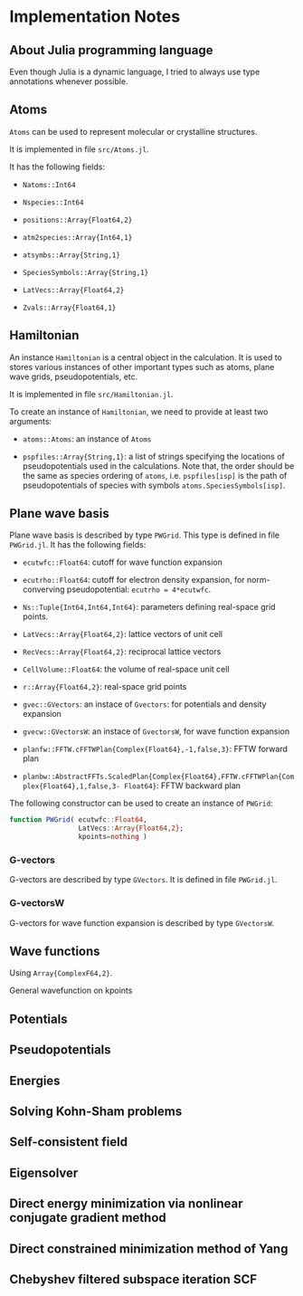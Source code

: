 # Implementation Notes

## About Julia programming language

Even though Julia is a dynamic language, I tried to always use type annotations
whenever possible.

## Atoms

`Atoms` can be used to represent molecular or crystalline structures.

It is implemented in file `src/Atoms.jl`.

It has the following fields:

- `Natoms::Int64`

- `Nspecies::Int64`

- `positions::Array{Float64,2}`

- `atm2species::Array{Int64,1}`

- `atsymbs::Array{String,1}`

- `SpeciesSymbols::Array{String,1}`

- `LatVecs::Array{Float64,2}`

- `Zvals::Array{Float64,1}`


## Hamiltonian

An instance `Hamiltonian` is a central object in the calculation.
It is used to stores various instances of other important types
such as atoms, plane wave grids, pseudopotentials, etc.

It is implemented in file `src/Hamiltonian.jl`.

To create an instance of `Hamiltonian`, we need to provide at least
two arguments:

- `atoms::Atoms`: an instance of `Atoms`

- `pspfiles::Array{String,1}`: a list of strings specifying the
  locations of pseudopotentials used in the
  calculations. Note that, the order should be the same as species ordering
  of `atoms`, i.e. `pspfiles[isp]` is the path of
  pseudopotentials of species with symbols `atoms.SpeciesSymbols[isp]`.

## Plane wave basis

Plane wave basis is described by type `PWGrid`. This type is defined in file `PWGrid.jl`.
It has the following fields:

- `ecutwfc::Float64`: cutoff for wave function expansion

- `ecutrho::Float64`: cutoff for electron density expansion, for norm-converving
  pseudopotential: `ecutrho = 4*ecutwfc`.

- `Ns::Tuple{Int64,Int64,Int64}`: parameters defining real-space grid points.

- `LatVecs::Array{Float64,2}`: lattice vectors of unit cell

- `RecVecs::Array{Float64,2}`: reciprocal lattice vectors

- `CellVolume::Float64`: the volume of real-space unit cell

- `r::Array{Float64,2}`: real-space grid points

- `gvec::GVectors`: an instace of `Gvectors`: for potentials and density expansion

- `gvecw::GVectorsW`: an instace of `GvectorsW`, for wave function expansion

- `planfw::FFTW.cFFTWPlan{Complex{Float64},-1,false,3}`: FFTW forward plan

- `planbw::AbstractFFTs.ScaledPlan{Complex{Float64},FFTW.cFFTWPlan{Complex{Float64},1,false,3- Float64}`: FFTW backward plan

The following constructor can be used to create an instance of `PWGrid`:
```julia
function PWGrid( ecutwfc::Float64,
                 LatVecs::Array{Float64,2};
                 kpoints=nothing )
```

### G-vectors

G-vectors are described by type `GVectors`. It is defined in file `PWGrid.jl`.



### G-vectorsW

G-vectors for wave function expansion is described by type `GVectorsW`.


## Wave functions

Using `Array{ComplexF64,2}`.

General wavefunction on kpoints

## Potentials

## Pseudopotentials

## Energies

## Solving Kohn-Sham problems

## Self-consistent field

## Eigensolver

## Direct energy minimization via nonlinear conjugate gradient method

## Direct constrained minimization method of Yang

## Chebyshev filtered subspace iteration SCF
